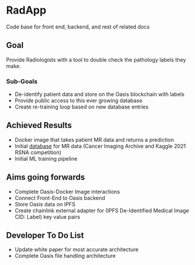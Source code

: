 # RadApp
Code base for front end, backend, and rest of related docs

<!-- .slide -->

## Goal

Provide Radiologists with a tool to double check the pathology labels they make.

### Sub-Goals

- De-identify patient data and store on the Oasis blockchain with labels
- Provide public access to this ever growing database
- Create re-training loop based on new database entries 

<!-- .slide vertical=true -->

<!-- .slide -->

## Achieved Results

<!-- .slide vertical=true -->
- Docker image that takes patient MR data and returns a prediction 
- Initial [database](https://www.kaggle.com/clarksaben/glioma-axial-test-radapp) for MR data (Cancer Imaging Archive and Kaggle 2021 RSNA competition)
- Initial ML training pipeline 

<!-- .slide vertical=true -->

## Aims going forwards

<!-- .slide vertical=true -->
- Complete Oasis-Docker Image interactions
- Connect Front-End to Oasis backend
- Store Oasis data on IPFS 
- Create chainlink external adapter for (IPFS De-Identified Medical Image CID: Label) key value pairs
<!-- .slide vertical=true -->

## Developer To Do List

<!-- .slide vertical=true -->
- Update white paper for most accurate architecture
- Complete Oasis file handling architecture
<!-- .slide vertical=true -->
